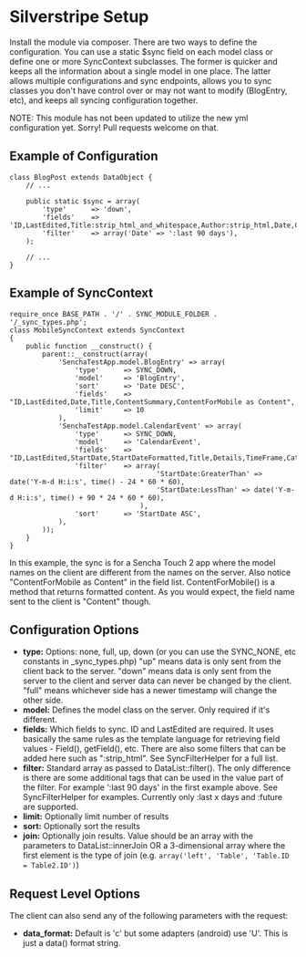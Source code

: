 Silverstripe Setup
==================

Install the module via composer. There are two ways to define
the configuration. You can use a static $sync field on each
model class or define one or more SyncContext subclasses. The
former is quicker and keeps all the information about a single
model in one place. The latter allows multiple configurations
and sync endpoints, allows you to sync classes you don't have
control over or may not want to modify (BlogEntry, etc), and
keeps all syncing configuration together.

NOTE: This module has not been updated to utilize the new yml
configuration yet. Sorry! Pull requests welcome on that.

Example of Configuration
------------------------
```
class BlogPost extends DataObject {
	// ...

	public static $sync = array(
		'type'		=> 'down',
		'fields'	=> 'ID,LastEdited,Title:strip_html_and_whitespace,Author:strip_html,Date,Content,Summary,Link,Category,BlogID',
		'filter'	=> array('Date' => ':last 90 days'),
	);

	// ...
}
```


Example of SyncContext
----------------------
```
require_once BASE_PATH . '/' . SYNC_MODULE_FOLDER . '/_sync_types.php';
class MobileSyncContext extends SyncContext
{
	public function __construct() {
		parent::__construct(array(
			'SenchaTestApp.model.BlogEntry' => array(
				'type'		=> SYNC_DOWN,
				'model'		=> 'BlogEntry',
				'sort'		=> 'Date DESC',
				'fields'	=> "ID,LastEdited,Date,Title,ContentSummary,ContentForMobile as Content",
				'limit'		=> 10
			),
			'SenchaTestApp.model.CalendarEvent' => array(
				'type'		=> SYNC_DOWN,
				'model'		=> 'CalendarEvent',
				'fields'	=> "ID,LastEdited,StartDate,StartDateFormatted,Title,Details,TimeFrame,CategoryID",
				'filter'	=> array(
									'StartDate:GreaterThan' => date('Y-m-d H:i:s', time() - 24 * 60 * 60),
									'StartDate:LessThan' => date('Y-m-d H:i:s', time() + 90 * 24 * 60 * 60),
								),
				'sort'		=> 'StartDate ASC',
			),
		));
	}
}
```

In this example, the sync is for a Sencha Touch 2 app where the model names on the client are
different from the names on the server. Also notice "ContentForMobile as Content" in the field
list. ContentForMobile() is a method that returns formatted content. As you would expect, the
field name sent to the client is "Content" though.


Configuration Options
---------------------
- __type:__     Options: none, full, up, down (or you can use the SYNC_NONE, etc constants in _sync_types.php)
                "up" means data is only sent from the client back to the server. "down" means data is only
                sent from the server to the client and server data can never be changed by the client. "full"
                means whichever side has a newer timestamp will change the other side.
- __model:__    Defines the model class on the server. Only required if it's different.
- __fields:__   Which fields to sync. ID and LastEdited are required. It uses basically the same rules as
				the template language for retrieving field values - Field(), getField(), etc.
				There are also some filters that can be added here such as ":strip_html". See SyncFilterHelper
				for a full list.
- __filter:__   Standard array as passed to DataList::filter(). The only difference is there are some
				additional tags that can be used in the value part of the filter. For example ':last 90 days'
				in the first example above. See SyncFilterHelper for examples. Currently only :last x days and
				:future are supported.
- __limit:__    Optionally limit number of results
- __sort:__     Optionally sort the results
- __join:__     Optionally join results. Value should be an array with the parameters to DataList::innerJoin OR
				a 3-dimensional array where the first element is the type of join (e.g. `array('left', 'Table', 'Table.ID = Table2.ID')`)


Request Level Options
---------------------
The client can also send any of the following parameters with the request:
- __data_format:__  Default is 'c' but some adapters (android) use 'U'. This is just a data() format string.

